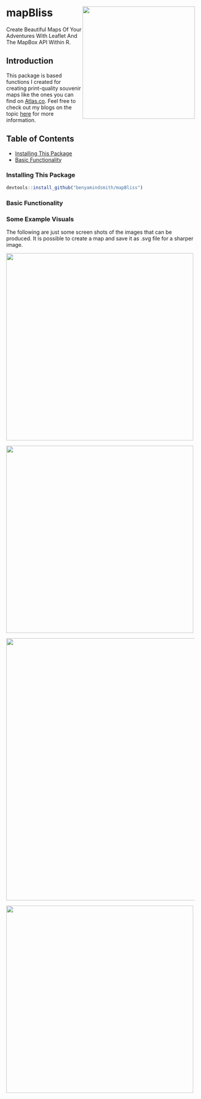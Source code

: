 # mapBliss <a href='https://github.com/benyamindsmith/mapBliss'><img src='https://github.com/benyamindsmith/mapBliss/blob/main/mapBliss.png' align="right" height="300" /></a>

Create Beautiful Maps Of Your Adventures With Leaflet And The MapBox API Within R. 

## Introduction

This package is based functions I created for creating print-quality souvenir maps like the ones you can find on [Atlas.co](atlas.co/products/map). Feel free to check out my blogs on the topic [here](https://bensstats.wordpress.com/?s=atlas) for more information.

## Table of Contents

* [Installing This Package](https://github.com/benyamindsmith/mapBliss/blob/main/README.md#installing-this-package)
* [Basic Functionality]()

### Installing This Package

```r
devtools::install_github("benyamindsmith/mapBliss")
```

### Basic Functionality

### Some Example Visuals


The following are just some screen shots of the images that can be produced. It is possible to create a map and save it as .svg file for a sharper image.

<img src='https://user-images.githubusercontent.com/46410142/191990637-8d24eb7d-a96d-4f68-83a3-ba9f4240dfb4.png' height="500" /></a>

<img src='https://user-images.githubusercontent.com/46410142/191990873-c3df1335-4875-47af-8d4e-dd06fe973f67.png' height="500" /></a>

<img src='https://user-images.githubusercontent.com/46410142/191989781-88997e6e-4aed-488a-9909-12dc883deb1a.png' height="700" /></a>

<img src='https://user-images.githubusercontent.com/46410142/191992937-7d349b59-0185-41c9-9694-84f792aaa2b5.png' height="500" /></a>
